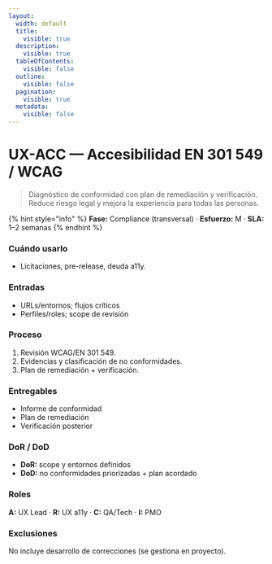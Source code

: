 ```yaml
---
layout:
  width: default
  title:
    visible: true
  description:
    visible: true
  tableOfContents:
    visible: false
  outline:
    visible: false
  pagination:
    visible: true
  metadata:
    visible: false
---
```


# UX-ACC — Accesibilidad EN 301 549 / WCAG

> Diagnóstico de conformidad con plan de remediación y verificación. Reduce riesgo legal y mejora la experiencia para todas las personas.

{% hint style="info" %}
**Fase:** Compliance (transversal) · **Esfuerzo:** M · **SLA:** 1–2 semanas
{% endhint %}

### Cuándo usarlo

* Licitaciones, pre-release, deuda a11y.

### Entradas

* URLs/entornos; flujos críticos
* Perfiles/roles; scope de revisión

### Proceso

1. Revisión WCAG/EN 301 549.
2. Evidencias y clasificación de no conformidades.
3. Plan de remediación + verificación.

### Entregables

* Informe de conformidad
* Plan de remediación
* Verificación posterior

### DoR / DoD

* **DoR:** scope y entornos definidos
* **DoD:** no conformidades priorizadas + plan acordado

### Roles

**A:** UX Lead · **R:** UX a11y · **C:** QA/Tech · **I:** PMO

### Exclusiones

No incluye desarrollo de correcciones (se gestiona en proyecto).
